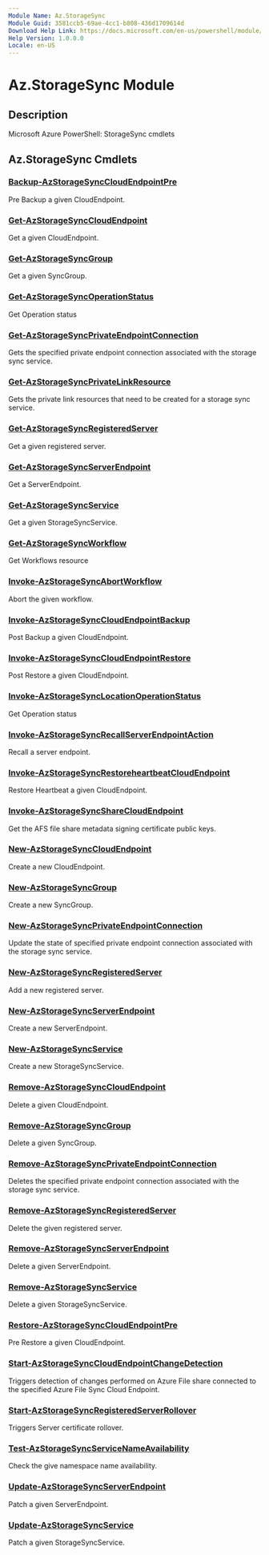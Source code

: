 ```yaml
---
Module Name: Az.StorageSync
Module Guid: 3581ccb5-69ae-4cc1-b808-436d1709614d
Download Help Link: https://docs.microsoft.com/en-us/powershell/module/az.storagesync
Help Version: 1.0.0.0
Locale: en-US
---
```


# Az.StorageSync Module
## Description
Microsoft Azure PowerShell: StorageSync cmdlets

## Az.StorageSync Cmdlets
### [Backup-AzStorageSyncCloudEndpointPre](Backup-AzStorageSyncCloudEndpointPre.md)
Pre Backup a given CloudEndpoint.

### [Get-AzStorageSyncCloudEndpoint](Get-AzStorageSyncCloudEndpoint.md)
Get a given CloudEndpoint.

### [Get-AzStorageSyncGroup](Get-AzStorageSyncGroup.md)
Get a given SyncGroup.

### [Get-AzStorageSyncOperationStatus](Get-AzStorageSyncOperationStatus.md)
Get Operation status

### [Get-AzStorageSyncPrivateEndpointConnection](Get-AzStorageSyncPrivateEndpointConnection.md)
Gets the specified private endpoint connection associated with the storage sync service.

### [Get-AzStorageSyncPrivateLinkResource](Get-AzStorageSyncPrivateLinkResource.md)
Gets the private link resources that need to be created for a storage sync service.

### [Get-AzStorageSyncRegisteredServer](Get-AzStorageSyncRegisteredServer.md)
Get a given registered server.

### [Get-AzStorageSyncServerEndpoint](Get-AzStorageSyncServerEndpoint.md)
Get a ServerEndpoint.

### [Get-AzStorageSyncService](Get-AzStorageSyncService.md)
Get a given StorageSyncService.

### [Get-AzStorageSyncWorkflow](Get-AzStorageSyncWorkflow.md)
Get Workflows resource

### [Invoke-AzStorageSyncAbortWorkflow](Invoke-AzStorageSyncAbortWorkflow.md)
Abort the given workflow.

### [Invoke-AzStorageSyncCloudEndpointBackup](Invoke-AzStorageSyncCloudEndpointBackup.md)
Post Backup a given CloudEndpoint.

### [Invoke-AzStorageSyncCloudEndpointRestore](Invoke-AzStorageSyncCloudEndpointRestore.md)
Post Restore a given CloudEndpoint.

### [Invoke-AzStorageSyncLocationOperationStatus](Invoke-AzStorageSyncLocationOperationStatus.md)
Get Operation status

### [Invoke-AzStorageSyncRecallServerEndpointAction](Invoke-AzStorageSyncRecallServerEndpointAction.md)
Recall a server endpoint.

### [Invoke-AzStorageSyncRestoreheartbeatCloudEndpoint](Invoke-AzStorageSyncRestoreheartbeatCloudEndpoint.md)
Restore Heartbeat a given CloudEndpoint.

### [Invoke-AzStorageSyncShareCloudEndpoint](Invoke-AzStorageSyncShareCloudEndpoint.md)
Get the AFS file share metadata signing certificate public keys.

### [New-AzStorageSyncCloudEndpoint](New-AzStorageSyncCloudEndpoint.md)
Create a new CloudEndpoint.

### [New-AzStorageSyncGroup](New-AzStorageSyncGroup.md)
Create a new SyncGroup.

### [New-AzStorageSyncPrivateEndpointConnection](New-AzStorageSyncPrivateEndpointConnection.md)
Update the state of specified private endpoint connection associated with the storage sync service.

### [New-AzStorageSyncRegisteredServer](New-AzStorageSyncRegisteredServer.md)
Add a new registered server.

### [New-AzStorageSyncServerEndpoint](New-AzStorageSyncServerEndpoint.md)
Create a new ServerEndpoint.

### [New-AzStorageSyncService](New-AzStorageSyncService.md)
Create a new StorageSyncService.

### [Remove-AzStorageSyncCloudEndpoint](Remove-AzStorageSyncCloudEndpoint.md)
Delete a given CloudEndpoint.

### [Remove-AzStorageSyncGroup](Remove-AzStorageSyncGroup.md)
Delete a given SyncGroup.

### [Remove-AzStorageSyncPrivateEndpointConnection](Remove-AzStorageSyncPrivateEndpointConnection.md)
Deletes the specified private endpoint connection associated with the storage sync service.

### [Remove-AzStorageSyncRegisteredServer](Remove-AzStorageSyncRegisteredServer.md)
Delete the given registered server.

### [Remove-AzStorageSyncServerEndpoint](Remove-AzStorageSyncServerEndpoint.md)
Delete a given ServerEndpoint.

### [Remove-AzStorageSyncService](Remove-AzStorageSyncService.md)
Delete a given StorageSyncService.

### [Restore-AzStorageSyncCloudEndpointPre](Restore-AzStorageSyncCloudEndpointPre.md)
Pre Restore a given CloudEndpoint.

### [Start-AzStorageSyncCloudEndpointChangeDetection](Start-AzStorageSyncCloudEndpointChangeDetection.md)
Triggers detection of changes performed on Azure File share connected to the specified Azure File Sync Cloud Endpoint.

### [Start-AzStorageSyncRegisteredServerRollover](Start-AzStorageSyncRegisteredServerRollover.md)
Triggers Server certificate rollover.

### [Test-AzStorageSyncServiceNameAvailability](Test-AzStorageSyncServiceNameAvailability.md)
Check the give namespace name availability.

### [Update-AzStorageSyncServerEndpoint](Update-AzStorageSyncServerEndpoint.md)
Patch a given ServerEndpoint.

### [Update-AzStorageSyncService](Update-AzStorageSyncService.md)
Patch a given StorageSyncService.

